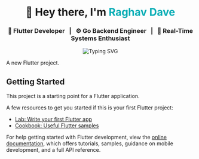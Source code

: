 <h1 align="center">👋 Hey there, I'm <span style="color:#00ADB5;">Raghav Dave</span></h1>

<h3 align="center">
🚀 Flutter Developer &nbsp;&nbsp;|&nbsp;&nbsp; ⚙️ Go Backend Engineer &nbsp;&nbsp;|&nbsp;&nbsp; 🎯 Real-Time Systems Enthusiast
</h3>

<p align="center">
  <img src="https://readme-typing-svg.demolab.com?font=Fira+Code&size=22&duration=3000&pause=1000&color=00ADB5&center=true&vCenter=true&multiline=true&width=700&lines=Welcome+to+my+GitHub+Profile!;I+love+building+high-performance+apps.;Let's+build+something+awesome+together!✨" alt="Typing SVG" />
</p>


A new Flutter project.

## Getting Started

This project is a starting point for a Flutter application.

A few resources to get you started if this is your first Flutter project:

- [Lab: Write your first Flutter app](https://docs.flutter.dev/get-started/codelab)
- [Cookbook: Useful Flutter samples](https://docs.flutter.dev/cookbook)

For help getting started with Flutter development, view the
[online documentation](https://docs.flutter.dev/), which offers tutorials,
samples, guidance on mobile development, and a full API reference.
